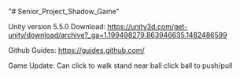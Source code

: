 "# Senior_Project_Shadow_Game" 

Unity version 5.5.0
Download: https://unity3d.com/get-unity/download/archive?_ga=1.199498279.863946635.1482486599

Github Guides: https://guides.github.com/

Game Update:
	Can click to walk
	stand near ball click ball to push/pull